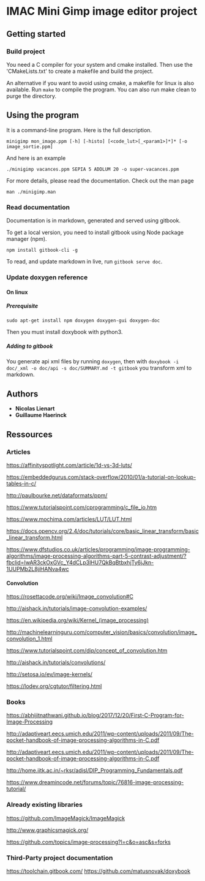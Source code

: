 # IMAC Mini Gimp image editor project

## Getting started

### Build project

You need a C compiler for your system and cmake installed.
Then use the 'CMakeLists.txt' to create a makefile and build the project.

An alternative if you want to avoid using cmake, a makefile for linux is also available. Run `make` to compile the program.
You can also run make clean to purge the directory.

## Using the program

It is a command-line program. Here is the full description.

```
minigimp mon_image.ppm [-h] [-histo] [<code_lut>[_<param1>]*]* [-o image_sortie.ppm]
```

And here is an example
```
./minigimp vacances.ppm SEPIA 5 ADDLUM 20 -o super-vacances.ppm
```

For more details, please read the documentation.
Check out the man page 
```
man ./minigimp.man
```

### Read documentation

Documentation is in markdown, generated and served using gitbook.

To get a local version, you need to install gitbook using Node package manager (npm).
```
npm install gitbook-cli -g
```

To read, and update markdown in live, run `gitbook serve doc`.

### Update doxygen reference

#### On linux

##### Prerequisite

```
sudo apt-get install npm doxygen doxygen-gui doxygen-doc
```

Then you must install doxybook with python3.

##### Adding to gitbook

You generate api xml files by running `doxygen`, then with `doxybook -i doc/_xml -o doc/api -s doc/SUMMARY.md -t gitbook` you transform xml to markdown.

## Authors

* **Nicolas Lienart**
* **Guillaume Haerinck**

## Ressources

### Articles

https://affinityspotlight.com/article/1d-vs-3d-luts/

https://embeddedgurus.com/stack-overflow/2010/01/a-tutorial-on-lookup-tables-in-c/

http://paulbourke.net/dataformats/ppm/

https://www.tutorialspoint.com/cprogramming/c_file_io.htm

https://www.mochima.com/articles/LUT/LUT.html

https://docs.opencv.org/2.4/doc/tutorials/core/basic_linear_transform/basic_linear_transform.html

https://www.dfstudios.co.uk/articles/programming/image-programming-algorithms/image-processing-algorithms-part-5-contrast-adjustment/?fbclid=IwAR3ckOxGVc_Y4dCLp3lHU7QkBqBtbxhjTy6jJkn-1UUPMb2L8jiHANva4wc

#### Convolution

https://rosettacode.org/wiki/Image_convolution#C

http://aishack.in/tutorials/image-convolution-examples/

https://en.wikipedia.org/wiki/Kernel_(image_processing)

http://machinelearninguru.com/computer_vision/basics/convolution/image_convolution_1.html

https://www.tutorialspoint.com/dip/concept_of_convolution.htm

http://aishack.in/tutorials/convolutions/

http://setosa.io/ev/image-kernels/

https://lodev.org/cgtutor/filtering.html

### Books

https://abhijitnathwani.github.io/blog/2017/12/20/First-C-Program-for-Image-Processing

http://adaptiveart.eecs.umich.edu/2011/wp-content/uploads/2011/09/The-pocket-handbook-of-image-processing-algorithms-in-C.pdf

http://adaptiveart.eecs.umich.edu/2011/wp-content/uploads/2011/09/The-pocket-handbook-of-image-processing-algorithms-in-C.pdf

http://home.iitk.ac.in/~rksr/adisl/DIP_Programming_Fundamentals.pdf

https://www.dreamincode.net/forums/topic/76816-image-processing-tutorial/

### Already existing libraries

https://github.com/ImageMagick/ImageMagick

http://www.graphicsmagick.org/

https://github.com/topics/image-processing?l=c&o=asc&s=forks

### Third-Party project documentation

https://toolchain.gitbook.com/
https://github.com/matusnovak/doxybook
